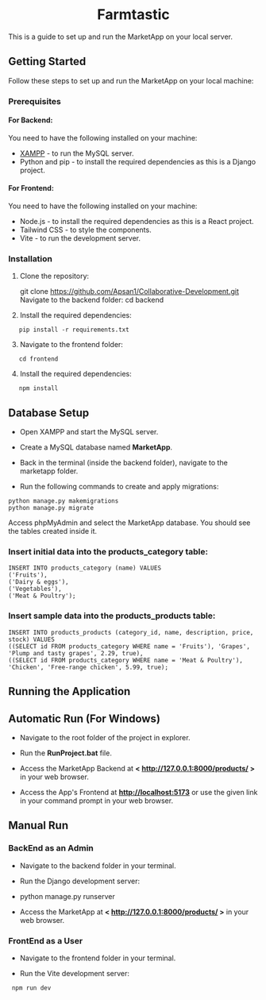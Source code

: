 <h1 align="center">
   Farmtastic
</h1>

This is a guide to set up and run the MarketApp on your local server.

## Getting Started

Follow these steps to set up and run the MarketApp on your local machine:

### Prerequisites

#### For Backend:

You need to have the following installed on your machine:

- [XAMPP](https://www.apachefriends.org/download.html) - to run the MySQL server.
- Python and pip - to install the required dependencies as this is a Django project.

#### For Frontend:

You need to have the following installed on your machine:

- Node.js - to install the required dependencies as this is a React project.
- Tailwind CSS - to style the components.
- Vite - to run the development server.


### Installation

1. Clone the repository:

   git clone <https://github.com/Apsan1/Collaborative-Development.git>
   Navigate to the backend folder:
   cd backend

2. Install the required dependencies:
```
   pip install -r requirements.txt
```
3. Navigate to the frontend folder:
```
   cd frontend
```
4. Install the required dependencies:
```
   npm install
```
## Database Setup

- Open XAMPP and start the MySQL server.

- Create a MySQL database named **MarketApp**.

- Back in the terminal (inside the backend folder), navigate to the marketapp folder.

- Run the following commands to create and apply migrations:

```
python manage.py makemigrations
python manage.py migrate
```

Access phpMyAdmin and select the MarketApp database. You should see the tables created inside it.

### Insert initial data into the products_category table:
```
INSERT INTO products_category (name) VALUES
('Fruits'),
('Dairy & eggs'),
('Vegetables'),
('Meat & Poultry');
```

### Insert sample data into the products_products table:

```
INSERT INTO products_products (category_id, name, description, price, stock) VALUES
((SELECT id FROM products_category WHERE name = 'Fruits'), 'Grapes', 'Plump and tasty grapes', 2.29, true),
((SELECT id FROM products_category WHERE name = 'Meat & Poultry'), 'Chicken', 'Free-range chicken', 5.99, true);
```

## Running the Application

## Automatic Run (For Windows)

- Navigate to the root folder of the project in explorer.

- Run the **RunProject.bat** file.

- Access the MarketApp Backend at **< http://127.0.0.1:8000/products/ >** in your web browser.

- Access the App's Frontend at **<http://localhost:5173>** or use the given link in your command prompt in your web browser.

## Manual Run

### BackEnd as an Admin

- Navigate to the backend folder in your terminal.

- Run the Django development server:

- python manage.py runserver

- Access the MarketApp at **< http://127.0.0.1:8000/products/ >** in your web browser.

### FrontEnd as a User

- Navigate to the frontend folder in your terminal.

- Run the Vite development server:

```
 npm run dev
```

